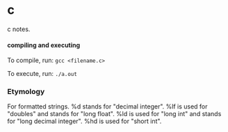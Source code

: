 # c
c notes.

#### compiling and executing
To compile, run: `gcc <filename.c>`

To execute, run: `./a.out`

### Etymology
For formatted strings.
%d stands for "decimal integer".
%lf is used for "doubles" and stands for "long float".
%ld is used for "long int" and stands for "long decimal integer".
%hd is used for "short int".